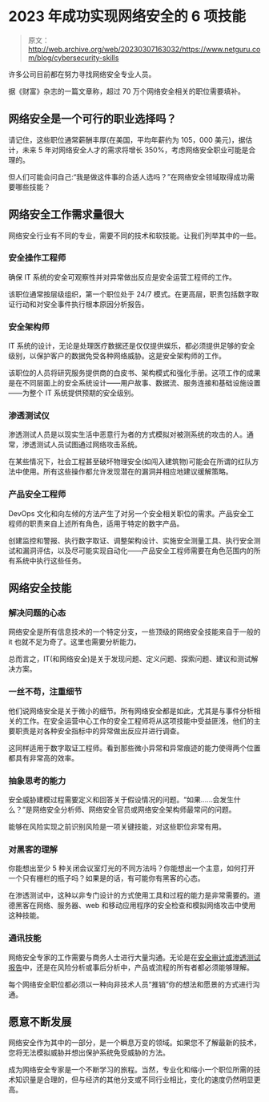 # 2023 年成功实现网络安全的 6 项技能

> 原文：<http://web.archive.org/web/20230307163032/https://www.netguru.com/blog/cybersecurity-skills>

 许多公司目前都在努力寻找网络安全专业人员。

据《财富》杂志的一篇文章称，超过 70 万个网络安全相关的职位需要填补。

## 网络安全是一个可行的职业选择吗？

请记住，这些职位通常薪酬丰厚(在美国，平均年薪约为 105，000 美元)，据估计，未来 5 年对网络安全人才的需求将增长 350%，考虑网络安全职业可能是合理的。

但人们可能会问自己:“我是做这件事的合适人选吗？”在网络安全领域取得成功需要哪些技能？

## 网络安全工作需求量很大

网络安全行业有不同的专业，需要不同的技术和软技能。让我们列举其中的一些。

### 安全操作工程师

确保 IT 系统的安全可观察性并对异常做出反应是安全运营工程师的工作。

该职位通常按层级组织，第一个职位处于 24/7 模式。在更高层，职责包括数字取证行动和对安全事件执行根本原因分析报告。

### 安全架构师

IT 系统的设计，无论是处理医疗数据还是仅仅提供娱乐，都必须提供足够的安全级别，以保护客户的数据免受各种网络威胁。这是安全架构师的工作。

该职位的人员将研究服务提供商的白皮书、架构模式和强化手册。这项工作的成果是在不同层面上的安全系统设计——用户故事、数据流、服务连接和基础设施设置——为整个 IT 系统提供预期的安全级别。

### 渗透测试仪

渗透测试人员是以现实生活中恶意行为者的方式模拟对被测系统的攻击的人。通常，渗透测试人员试图通过网络攻击系统。

在某些情况下，社会工程甚至破坏物理安全(如闯入建筑物)可能会在所谓的红队方法中使用。所有这些操作都允许发现潜在的漏洞并相应地建议缓解策略。

### 产品安全工程师

DevOps 文化和向左倾的方法产生了对另一个安全相关职位的需求。产品安全工程师的职责来自上述所有角色，适用于特定的数字产品。

创建监控和警报、执行数字取证、调整架构设计、实施安全测量工具、执行安全测试和漏洞评估，以及尽可能实现自动化——产品安全工程师需要在角色范围内的所有系统中执行这些任务。

## 网络安全技能

### 解决问题的心态

网络安全是所有信息技术的一个特定分支，一些顶级的网络安全技能来自于一般的 it 也就不足为奇了。这里也需要分析能力。

总而言之，IT(和网络安全)是关于发现问题、定义问题、探索问题、建议和测试解决方案。

### 一丝不苟，注重细节

他们说网络安全是关于微小的细节。所有网络安全都是如此，尤其是与事件分析相关的工作。在安全运营中心工作的安全工程师将从这项技能中受益匪浅，他们的主要职责是对各种安全指标中的异常做出反应并进行调查。

这同样适用于数字取证工程师。看到那些微小异常和异常痕迹的能力使得两个位置都具有非常高的效率。

### 抽象思考的能力

安全威胁建模过程需要定义和回答关于假设情况的问题。“如果……会发生什么？”是网络安全分析师、网络安全官员或网络安全架构师最常问的问题。

能够在风险实现之前识别风险是一项关键技能，对这些职位非常有用。

### 对黑客的理解

你能想出至少 5 种关闭会议室灯光的不同方法吗？你能想出一个主意，如何打开一个只有栅栏的瓶子吗？如果是的话，有可能你有黑客的心态。

在渗透测试中，这种以非专门设计的方式使用工具和过程的能力是非常需要的。道德黑客在网络、服务器、web 和移动应用程序的安全检查和模拟网络攻击中使用这种技能。

### 通讯技能

网络安全专家的工作需要与商务人士进行大量沟通。无论是在[安全审计或渗透测试报告](http://web.archive.org/web/20221207134916/https://www.netguru.com/services/cybersecurity-audit)中，还是在风险分析或事后分析中，产品或流程的所有者都必须能够理解。

每个网络安全职位都必须以一种向非技术人员“推销”你的想法和愿景的方式进行沟通。

## 愿意不断发展

网络安全作为其中的一部分，是一个瞬息万变的领域。如果您不了解最新的技术，您将无法模拟威胁并想出保护系统免受威胁的方法。

成为网络安全专家是一个不断学习的旅程。当然，专业化和缩小一个职位所需的技术知识量是合理的，但与经济的其他分支或不同行业相比，变化的速度仍然明显更高。